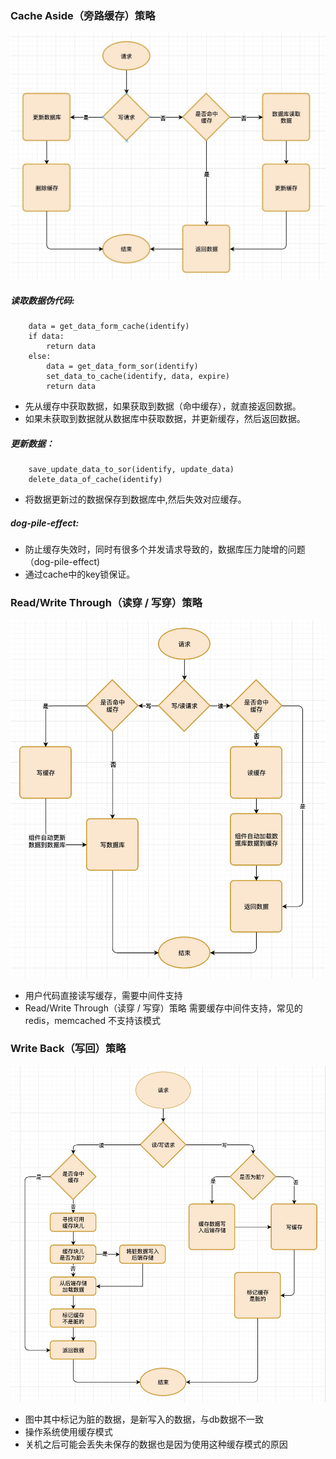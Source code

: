 ### Cache Aside（旁路缓存）策略

![Cache Aside](./image/cache_aside.jpg)


##### 读取数据伪代码:
```
    data = get_data_form_cache(identify)
    if data:
        return data
    else:
        data = get_data_form_sor(identify)
        set_data_to_cache(identify, data, expire)
        return data
```
* 先从缓存中获取数据，如果获取到数据（命中缓存），就直接返回数据。
* 如果未获取到数据就从数据库中获取数据，并更新缓存，然后返回数据。

##### 更新数据：
```
    save_update_data_to_sor(identify, update_data)
    delete_data_of_cache(identify)
```
* 将数据更新过的数据保存到数据库中,然后失效对应缓存。

##### dog-pile-effect:
* 防止缓存失效时，同时有很多个并发请求导致的，数据库压力陡增的问题（dog-pile-effect)
* 通过cache中的key锁保证。


### Read/Write Through（读穿 / 写穿）策略

![Read/Write Through](./image/read_write_through.jpg)

* 用户代码直接读写缓存，需要中间件支持
* Read/Write Through（读穿 / 写穿）策略 需要缓存中间件支持，常见的redis，memcached 不支持该模式


### Write Back（写回）策略

![Read/Write Through](./image/write_back.jpg)

* 图中其中标记为脏的数据，是新写入的数据，与db数据不一致
* 操作系统使用缓存模式
* 关机之后可能会丢失未保存的数据也是因为使用这种缓存模式的原因


